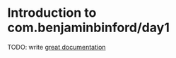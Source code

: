 # Introduction to com.benjaminbinford/day1

TODO: write [great documentation](http://jacobian.org/writing/what-to-write/)
